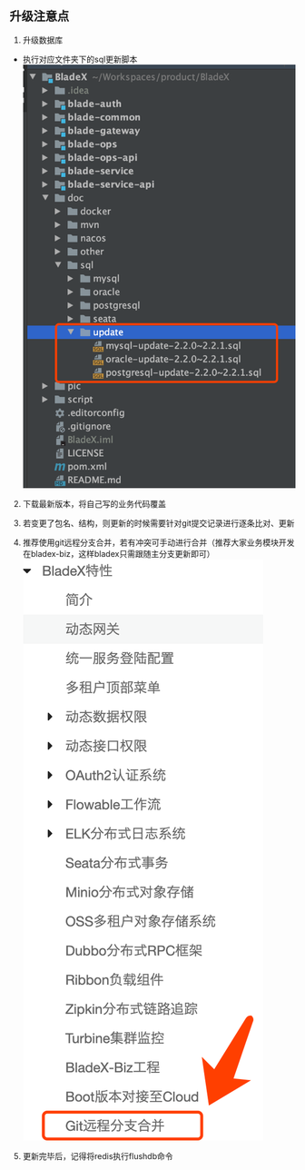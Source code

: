 ## 升级注意点
1. 升级数据库
* 执行对应文件夹下的sql更新脚本
![](../images/screenshot_1573701194501.png)

2. 下载最新版本，将自己写的业务代码覆盖

3. 若变更了包名、结构，则更新的时候需要针对git提交记录进行逐条比对、更新

4. 推荐使用git远程分支合并，若有冲突可手动进行合并（推荐大家业务模块开发在bladex-biz，这样bladex只需跟随主分支更新即可）
![](../images/screenshot_1573701268593.png)

5. 更新完毕后，记得将redis执行flushdb命令

